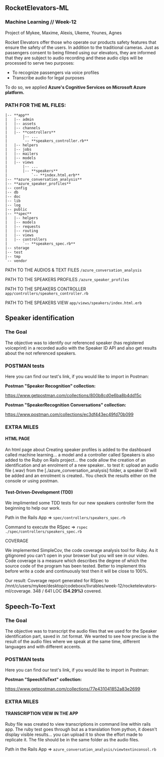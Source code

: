 ## RocketElevators-ML
### Machine Learning // Week-12
Project of Mykee, Maxime, Alexis, Ukeme, Younes, Agnes

Rocket Elevators offer those who operate our products safety features that ensure the safety of the users. In addition to the traditional cameras. 
Just as passengers consent to being filmed using our elevators, they are informed that they are subject to audio recording and these audio clips will be processed to serve two purposes:
 - To recognize passengers via voice profiles
 - Transcribe audio for legal purposes

To do so, we applied **Azure's Cognitive Services on Microsoft Azure platform.**

### PATH FOR THE ML FILES:

```
|-- **app**
|   |-- admin
|   |-- assets
|   |-- channels
|   |-- **controllers**
|       |-- ...
|       `-- **speakers_controller.rb**
|   |-- helpers
|   |-- jobs
|   |-- mailers
|   |-- models
|   |-- views
|       |-- ...
|       |-- **speakers**
|           `-- **index.html.erb**
|-- **azure_conversation_analysis**
|-- **azure_speaker_profiles**
|-- config
|-- db
|-- doc
|-- lib
|-- log
|-- public
|-- **spec**
|   |-- helpers
|   |-- models
|   |-- requests
|   |-- routing
|   |-- views
|   |-- controllers
|       `-- **speakers_spec.rb**
|-- storage
|-- test
|-- tmp
`-- vendor
```
PATH TO THE AUDIOS & TEXT FILES  ```/azure_conversation_analysis```

PATH TO THE SPEAKERS PROFILES  ```/azure_speaker_profiles```

PATH TO THE SPEAKERS CONTROLLER  ```app/controllers/speakers_controller.rb```

PATH TO THE SPEAKERS VIEW   ```app/views/speakers/index.html.erb```


## Speaker identification

### The Goal 
The objective was to identify our referenced speaker (has registered voiceprint) in a recorded audio with the Speaker ID API and also get results about the not referenced speakers.

### POSTMAN tests

Here you can find our test's link, if you would like to import in Postman:

**Postman "Speaker Recognition" collection:**

https://www.getpostman.com/collections/800b8cd0e6ba8b4dd15c

**Postman "SpeakerRecognition Conversations" collection:**

https://www.postman.com/collections/ec3df443ec49fd70b099


### EXTRA MILES

#### HTML PAGE

An html page about Creating speaker profiles is added to the dashboard called machine learning... a model and a controller called Speakers is also added to the Ruby on Rails project... the code allow the creation of an identification and an enrolment of a new speaker.. to test it: upload an audio file (.wav) from the [./azure_conversation_analysis] folder, a speaker ID will be added and an enrolment is created.. You check the results either on the console or using postman.



#### Test-Driven-Development (TDD)

We implimented some TDD tests for our new speakers controller form the beginning to help our work.

Path in the Rails App => ```spec/controllers/speakers_spec.rb```

Command to execute the RSpec => ```rspec ./spec/controllers/speakers_spec.rb```

COVERAGE

We implemented SimpleCov, the code coverage analysis tool for Ruby. As it gitignored you can't open in your browser but you will see in our video. Code coverage is a measure which describes the degree of which the source code of the program has been tested. Better to implement this before write a code and continuously test then it will be close to 100%.

Our result: Coverage report generated for RSpec to /mnt/c/users/mykee/desktop/codeboxx/livrables/week-12/rocketelevators-ml/coverage. 348 / 641 LOC **(54.29%)** covered.


## Speech-To-Text

### The Goal 
The objective was to transcript the audio files that we used for the Speaker identification part, saved in .txt format.
We wanted to see how precise is the result of the audio files where we speak at the same time, different languages and with different accents. 

### POSTMAN tests

Here you can find our test's link, if you would like to import in Postman:

**Postman "SpeechToText" collection:**

https://www.getpostman.com/collections/77e431041852a83e2699


### EXTRA MILES

#### TRANSCRIPTION VIEW IN THE APP

Ruby file was created to view transcriptions in command line within rails app. 
The ruby test goes through but as a translation from python, it doesn't display visible results... you can upload it to show the effort made to replicate it. The file should be in the same folder as the audio files. 

Path in the Rails App => ```azure_conversation_analysis/viewtextinconsol.rb```